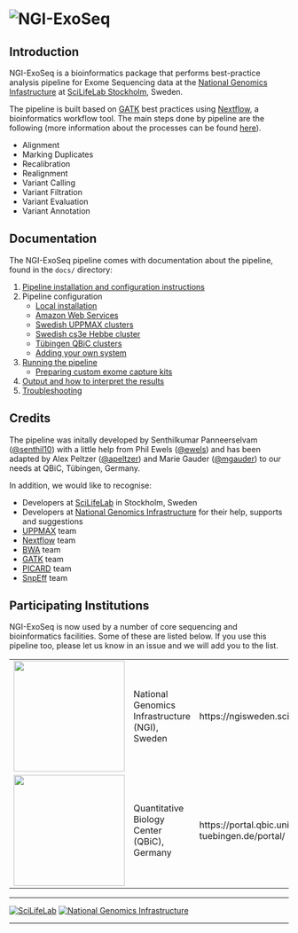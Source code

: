 # ![NGI-ExoSeq](https://raw.githubusercontent.com/SciLifeLab/NGI-ExoSeq/master/docs/images/NGI-ExoSeq_logo.png)

## Introduction

NGI-ExoSeq is a bioinformatics package that performs best-practice analysis pipeline for Exome Sequencing data at the [National Genomics Infastructure](https://ngisweden.scilifelab.se/)
at [SciLifeLab Stockholm](https://www.scilifelab.se/platforms/ngi/), Sweden.

The pipeline is built based on [GATK](https://software.broadinstitute.org/gatk/best-practices/) best practices using [Nextflow](https://www.nextflow.io), a bioinformatics workflow tool. The main steps done by pipeline are the following (more information about the processes can be found [here](docs/processes.md)).

* Alignment
* Marking Duplicates
* Recalibration
* Realignment
* Variant Calling
* Variant Filtration
* Variant Evaluation
* Variant Annotation

## Documentation
The NGI-ExoSeq pipeline comes with documentation about the pipeline, found in the `docs/` directory:

1. [Pipeline installation and configuration instructions](docs/installation.md)
2. Pipeline configuration
   * [Local installation](docs/configuration/local.md)
   * [Amazon Web Services](docs/configuration/aws.md)
   * [Swedish UPPMAX clusters](docs/configuration/uppmax.md)
   * [Swedish cs3e Hebbe cluster](docs/configuration/c3se.md)
   * [Tübingen QBiC clusters](docs/configuration/qbic.md)
   * [Adding your own system](docs/configuration/adding_your_own.md)
3. [Running the pipeline](docs/usage.md)
   * [Preparing custom exome capture kits](docs/kits.md)
4. [Output and how to interpret the results](docs/output.md)
5. [Troubleshooting](docs/troubleshooting.md)

## Credits
The pipeline was initally developed by Senthilkumar Panneerselvam ([@senthil10](https://github.com/senthil10)) with a little help from Phil Ewels ([@ewels](https://github.com/ewels)) and has been adapted by Alex Peltzer ([@apeltzer](https://github.com/apeltzer)) and Marie Gauder ([@mgauder](https://github.com/mgauder)) to our needs at QBiC, Tübingen, Germany.

In addition, we would like to recognise:
* Developers at [SciLifeLab](http://www.scilifelab.se/) in Stockholm, Sweden 
* Developers at [National Genomics Infrastructure](https://github.com/orgs/NationalGenomicsInfrastructure/people) for their help, supports and suggestions
* [UPPMAX](http://www.uppmax.uu.se/) team
* [Nextflow](https://www.nextflow.io/docs/latest/index.html#) team
* [BWA](http://bio-bwa.sourceforge.net/) team
* [GATK](https://software.broadinstitute.org/gatk/) team
* [PICARD](http://broadinstitute.github.io/picard/) team
* [SnpEff](http://snpeff.sourceforge.net/) team


## Participating Institutions
NGI-ExoSeq is now used by a number of core sequencing and bioinformatics facilities. Some of these are listed below. If you use this pipeline too, please let us know in an issue and we will add you to the list.

<table>
  <tr>
    <td><img src="https://raw.githubusercontent.com/SciLifeLab/NGI-ExoSeq/master/docs/images/NGI_logo.png" width="200"></td>
    <td>National Genomics Infrastructure (NGI), Sweden</td>
    <td>https://ngisweden.scilifelab.se/</td>
  </tr>
  <tr>
    <td><img src="https://raw.githubusercontent.com/apeltzer/NGI-ExoSeq/master/docs/images/qbic_logo.png" width="200"></td>
    <td>Quantitative Biology Center (QBiC), Germany</td>
    <td>https://portal.qbic.uni-tuebingen.de/portal/</td>
  </tr>
</table>

---

[![SciLifeLab](https://raw.githubusercontent.com/SciLifeLab/NGI-ExoSeq/master/docs/images/SciLifeLab_logo.png)](http://www.scilifelab.se/)
[![National Genomics Infrastructure](https://raw.githubusercontent.com/SciLifeLab/NGI-ExoSeq/master/docs/images/NGI_logo.png)](https://ngisweden.scilifelab.se/)

---